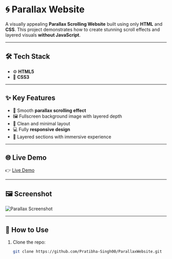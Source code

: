 # 🌀 Parallax Website

A visually appealing **Parallax Scrolling Website** built using only **HTML** and **CSS**. This project demonstrates how to create stunning scroll effects and layered visuals **without JavaScript**.

---

## 🛠️ Tech Stack

- ⚙️ **HTML5**
- 🎨 **CSS3**

---

## ✨ Key Features

- 🌄 Smooth **parallax scrolling effect**
- 🖼️ Fullscreen background image with layered depth
- 🧭 Clean and minimal layout
- 💻 Fully **responsive design**
- 🔳 Layered sections with immersive experience

---

## 🌐 Live Demo

👉 [Live Demo]([https://your-deployment-link-here.co](https://www.youtube.com/watch?v=your-video-id](https://parallax-website-six-ecru.vercel.app/))m)  


---

## 🖼️ Screenshot

![Parallax Screenshot](https://github.com/Pratibha-Singh00/ParallaxWebsite/raw/main/30632d51-2853-400d-816c-b2f5796aadfc.png)

---

## 📂 How to Use

1. Clone the repo:
   ```bash
   git clone https://github.com/Pratibha-Singh00/ParallaxWebsite.git
